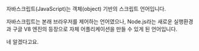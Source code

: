 자바스크립트(JavaScript)는 객체(object) 기반의 스크립트 언어입니다.

자바스크립트는 본래 브라우저를 제어하는 언어였으나, Node.js라는 새로운 실행환경과 구글 V8 엔진의 등장으로 자체 어플리케이션을 만들 수 있게 된 언어입니다.

네 알겠다고요.